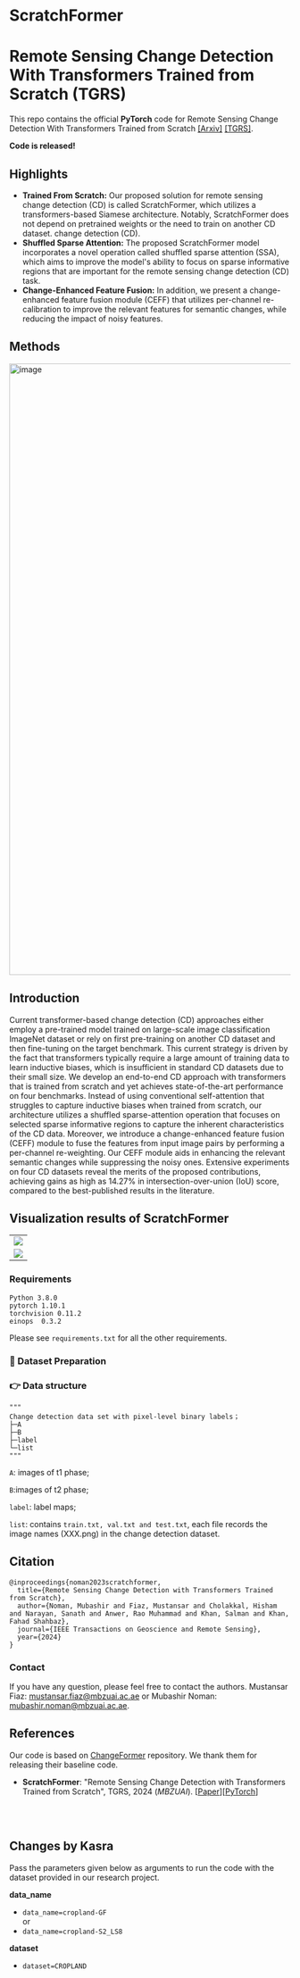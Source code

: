 # ScratchFormer

# Remote Sensing Change Detection With Transformers Trained from Scratch (TGRS)
This repo contains the official **PyTorch** code for Remote Sensing Change Detection With Transformers Trained from Scratch [[Arxiv]](https://arxiv.org/pdf/2304.06710.pdf) [[TGRS]](https://ieeexplore.ieee.org/document/10489990). 

**Code is released!**

Highlights
-----------------
- **Trained From Scratch:** Our proposed solution for remote sensing change detection (CD) is called ScratchFormer, which utilizes a transformers-based Siamese architecture. Notably, ScratchFormer does not depend on pretrained weights or the need to train on another CD dataset.
change detection (CD).
- **Shuffled Sparse Attention:** The proposed ScratchFormer model incorporates a novel operation called shuffled sparse attention (SSA), which aims to improve the model's ability to focus on sparse informative regions that are important for the remote sensing change detection (CD) task.
- **Change-Enhanced Feature Fusion:** In addition, we present a change-enhanced feature fusion module (CEFF) that utilizes per-channel re-calibration to improve the relevant features for semantic changes, while reducing the impact of noisy features.

Methods
-----------------
<img width="1096" alt="image" src="https://github.com/mustansarfiaz/ScratchFormer/blob/main/demo/proposed_framework.jpg">

Introduction
-----------------
Current transformer-based change detection (CD) approaches either employ a pre-trained model trained on large-scale image classification ImageNet dataset or rely on first pre-training on another CD dataset and then fine-tuning on the target benchmark. This current strategy is driven by the fact that transformers typically require a large amount of training data to learn inductive biases, which is insufficient in standard CD datasets due to their small size. We develop an end-to-end CD approach with transformers that is trained from scratch and yet achieves state-of-the-art performance on four benchmarks. Instead of using conventional self-attention that struggles to capture inductive biases when trained from scratch, our architecture utilizes a shuffled sparse-attention operation that focuses on selected sparse informative regions to capture the inherent characteristics of the CD data. Moreover, we introduce a change-enhanced feature fusion (CEFF) module to fuse the features from input image pairs by performing a per-channel re-weighting. Our CEFF module aids in enhancing the relevant semantic changes while suppressing the noisy ones. Extensive experiments on four CD datasets reveal the merits of the proposed contributions, achieving gains as high as 14.27% in intersection-over-union (IoU) score, compared to the best-published results in the literature.


Visualization results of ScratchFormer
-----------------

<table>
  <tr>
    <td><img src="demo/comparison_on_DSIFN.jpg"></td>
  </tr>
  <tr>
    <td><img src="demo/comparison_on_Levir.jpg"></td>
  </tr>
</table>

### Requirements
```
Python 3.8.0
pytorch 1.10.1
torchvision 0.11.2
einops  0.3.2
```

Please see `requirements.txt` for all the other requirements.

### :speech_balloon: Dataset Preparation

### :point_right: Data structure

```
"""
Change detection data set with pixel-level binary labels；
├─A
├─B
├─label
└─list
"""
```

`A`: images of t1 phase;

`B`:images of t2 phase;

`label`: label maps;

`list`: contains `train.txt, val.txt and test.txt`, each file records the image names (XXX.png) in the change detection dataset.


## Citation

```
@inproceedings{noman2023scratchformer,
  title={Remote Sensing Change Detection with Transformers Trained from Scratch},
  author={Noman, Mubashir and Fiaz, Mustansar and Cholakkal, Hisham and Narayan, Sanath and Anwer, Rao Muhammad and Khan, Salman and Khan, Fahad Shahbaz},
  journal={IEEE Transactions on Geoscience and Remote Sensing},
  year={2024}
}
```

### Contact

If you have any question, please feel free to contact the authors. Mustansar Fiaz: [mustansar.fiaz@mbzuai.ac.ae](mailto:mustansar.fiaz@mbzuai.ac.ae) or Mubashir Noman: [mubashir.noman@mbzuai.ac.ae](mailto:mubashir.noman@mbzuai.ac.ae).

## References
Our code is based on [ChangeFormer](https://github.com/wgcban/ChangeFormer) repository. 
We thank them for releasing their baseline code.


* **ScratchFormer**: "Remote Sensing Change Detection with Transformers Trained from Scratch", TGRS, 2024 (*MBZUAI*). [[Paper](https://arxiv.org/pdf/2304.06710.pdf)][[PyTorch](https://github.com/mustansarfiaz/ScratchFormer)]


<br><br>

## Changes by Kasra
Pass the parameters given below as arguments to run the code with the dataset provided in our research project.

<b>data_name</b>
* `data_name=cropland-GF`  
or 
* `data_name=cropland-S2_LS8`

<b>dataset</b>
* `dataset=CROPLAND`